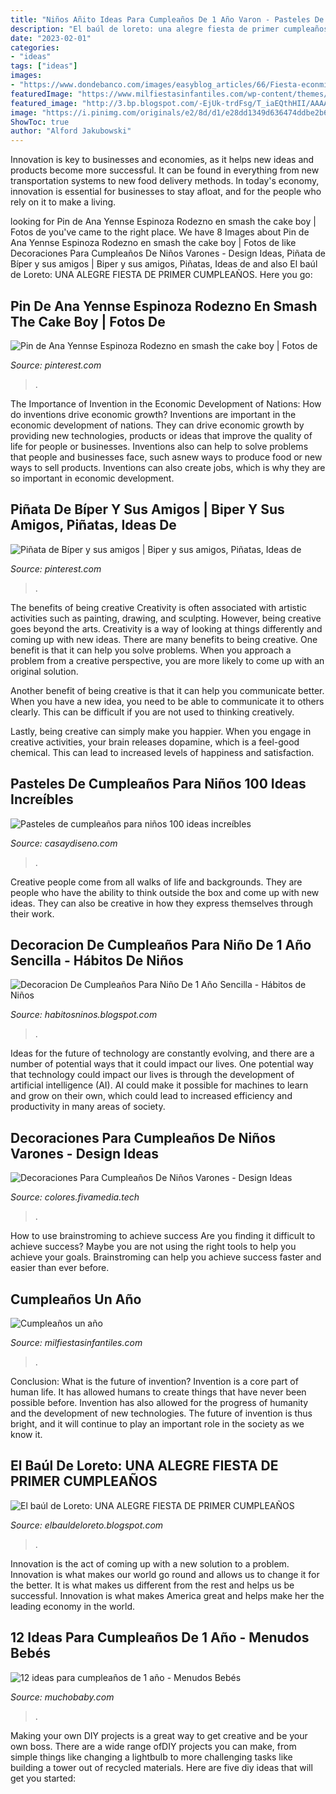 ```yaml
---
title: "Niños Añito Ideas Para Cumpleaños De 1 Año Varon - Pasteles De Cumpleaños Para Niños 100 Ideas Increíbles"
description: "El baúl de loreto: una alegre fiesta de primer cumpleaños"
date: "2023-02-01"
categories:
- "ideas"
tags: ["ideas"]
images:
- "https://www.dondebanco.com/images/easyblog_articles/66/Fiesta-econmica-cmo-celebrar-con-tus-hijos-sin-gastar-mucho-dinero.jpg"
featuredImage: "https://www.milfiestasinfantiles.com/wp-content/themes/braxton/images/cache/cumpleanos-1-ano-zoo.jpg"
featured_image: "http://3.bp.blogspot.com/-EjUk-trdFsg/T_iaEQthHII/AAAAAAAAAJo/SlFlCfQ8yTU/s1600/DSC08215.JPG"
image: "https://i.pinimg.com/originals/e2/8d/d1/e28dd1349d636474ddbe2b6de9964f42.jpg"
ShowToc: true
author: "Alford Jakubowski"
---
```



Innovation is key to businesses and economies, as it helps new ideas and products become more successful. It can be found in everything from new transportation systems to new food delivery methods. In today's economy, innovation is essential for businesses to stay afloat, and for the people who rely on it to make a living.

	

		
looking for Pin de Ana Yennse Espinoza Rodezno en smash the cake boy | Fotos de you've came to the right place. We have 8 Images about Pin de Ana Yennse Espinoza Rodezno en smash the cake boy | Fotos de like Decoraciones Para Cumpleaños De Niños Varones - Design Ideas, Piñata de Bíper y sus amigos | Biper y sus amigos, Piñatas, Ideas de and also El baúl de Loreto: UNA ALEGRE FIESTA DE PRIMER CUMPLEAÑOS. Here you go:
		
    
## Pin De Ana Yennse Espinoza Rodezno En Smash The Cake Boy | Fotos De

<img loading=lazy src="https://i.pinimg.com/originals/e2/8d/d1/e28dd1349d636474ddbe2b6de9964f42.jpg" onerror="this.onerror=null;this.src='https://tse3.mm.bing.net/th?id=OIP.JbG7rq4Oyjf_GmVlLy1C1wHaF7&amp;pid=15.1';" alt="Pin de Ana Yennse Espinoza Rodezno en smash the cake boy | Fotos de">

_Source: pinterest.com_

>. 

	

The Importance of Invention in the Economic Development of Nations: How do inventions drive economic growth?
Inventions are important in the economic development of nations. They can drive economic growth by providing new technologies, products or ideas that improve the quality of life for people or businesses. Inventions also can help to solve problems that people and businesses face, such asnew ways to produce food or new ways to sell products. Inventions can also create jobs, which is why they are so important in economic development.

    
## Piñata De Bíper Y Sus Amigos | Biper Y Sus Amigos, Piñatas, Ideas De

<img loading=lazy src="https://i.pinimg.com/736x/56/6f/71/566f71495e4c163109369cd1c02de471.jpg" onerror="this.onerror=null;this.src='https://tse2.mm.bing.net/th?id=OIP.J7D2afYrxCT38JyEvLu9GwHaJ3&amp;pid=15.1';" alt="Piñata de Bíper y sus amigos | Biper y sus amigos, Piñatas, Ideas de">

_Source: pinterest.com_

>. 

	

The benefits of being creative
Creativity is often associated with artistic activities such as painting, drawing, and sculpting. However, being creative goes beyond the arts. Creativity is a way of looking at things differently and coming up with new ideas.
There are many benefits to being creative. One benefit is that it can help you solve problems. When you approach a problem from a creative perspective, you are more likely to come up with an original solution.

Another benefit of being creative is that it can help you communicate better. When you have a new idea, you need to be able to communicate it to others clearly. This can be difficult if you are not used to thinking creatively.

Lastly, being creative can simply make you happier. When you engage in creative activities, your brain releases dopamine, which is a feel-good chemical. This can lead to increased levels of happiness and satisfaction.

    
## Pasteles De Cumpleaños Para Niños 100 Ideas Increíbles

<img loading=lazy src="https://casaydiseno.com/wp-content/uploads/2015/03/animales-selva-flores-recetas.jpg" onerror="this.onerror=null;this.src='https://tse2.mm.bing.net/th?id=OIP.AOmK8vxgWyQlVZ47bVGlDAHaHc&amp;pid=15.1';" alt="Pasteles de cumpleaños para niños 100 ideas increíbles">

_Source: casaydiseno.com_

>. 

	

Creative people come from all walks of life and backgrounds. They are people who have the ability to think outside the box and come up with new ideas. They can also be creative in how they express themselves through their work.

    
## Decoracion De Cumpleaños Para Niño De 1 Año Sencilla - Hábitos De Niños

<img loading=lazy src="https://www.dondebanco.com/images/easyblog_articles/66/Fiesta-econmica-cmo-celebrar-con-tus-hijos-sin-gastar-mucho-dinero.jpg" onerror="this.onerror=null;this.src='https://tse3.mm.bing.net/th?id=OIP.Nbi1ewMkmBLrgw_J-UAfaAHaEc&amp;pid=15.1';" alt="Decoracion De Cumpleaños Para Niño De 1 Año Sencilla - Hábitos de Niños">

_Source: habitosninos.blogspot.com_

>. 

	

Ideas for the future of technology are constantly evolving, and there are a number of potential ways that it could impact our lives. One potential way that technology could impact our lives is through the development of artificial intelligence (AI). AI could make it possible for machines to learn and grow on their own, which could lead to increased efficiency and productivity in many areas of society.

    
## Decoraciones Para Cumpleaños De Niños Varones - Design Ideas

<img loading=lazy src="https://i.pinimg.com/originals/aa/40/ff/aa40fff7b0a1d45bd1ba4d24f784a111.jpg" onerror="this.onerror=null;this.src='https://tse4.mm.bing.net/th?id=OIP.M-MC7b3QAS1eTSsCWqcylAHaKA&amp;pid=15.1';" alt="Decoraciones Para Cumpleaños De Niños Varones - Design Ideas">

_Source: colores.fivamedia.tech_

>. 

	

How to use brainstroming to achieve success
Are you finding it difficult to achieve success? Maybe you are not using the right tools to help you achieve your goals. Brainstroming can help you achieve success faster and easier than ever before.

    
## Cumpleaños Un Año

<img loading=lazy src="https://www.milfiestasinfantiles.com/wp-content/themes/braxton/images/cache/cumpleanos-1-ano-zoo.jpg" onerror="this.onerror=null;this.src='https://tse4.mm.bing.net/th?id=OIP.umpBDVkO7SLxX7y2pxZcagHaFu&amp;pid=15.1';" alt="Cumpleaños un año">

_Source: milfiestasinfantiles.com_

>. 

	

Conclusion: What is the future of invention?
Invention is a core part of human life. It has allowed humans to create things that have never been possible before. Invention has also allowed for the progress of humanity and the development of new technologies. The future of invention is thus bright, and it will continue to play an important role in the society as we know it.

    
## El Baúl De Loreto: UNA ALEGRE FIESTA DE PRIMER CUMPLEAÑOS

<img loading=lazy src="http://3.bp.blogspot.com/-EjUk-trdFsg/T_iaEQthHII/AAAAAAAAAJo/SlFlCfQ8yTU/s1600/DSC08215.JPG" onerror="this.onerror=null;this.src='https://tse2.mm.bing.net/th?id=OIP.a6S_gVCkTliAWIDeQpXiXAHaE9&amp;pid=15.1';" alt="El baúl de Loreto: UNA ALEGRE FIESTA DE PRIMER CUMPLEAÑOS">

_Source: elbauldeloreto.blogspot.com_

>. 

	

Innovation is the act of coming up with a new solution to a problem. Innovation is what makes our world go round and allows us to change it for the better. It is what makes us different from the rest and helps us be successful. Innovation is what makes America great and helps make her the leading economy in the world.

    
## 12 Ideas Para Cumpleaños De 1 Año - Menudos Bebés

<img loading=lazy src="https://menudosbebes.com/wp-content/uploads/2016/04/ideas-cumpleanos.jpg" onerror="this.onerror=null;this.src='https://tse2.mm.bing.net/th?id=OIP.0tASs7wt0EbCilWnfeEhnAHaD4&amp;pid=15.1';" alt="12 ideas para cumpleaños de 1 año - Menudos Bebés">

_Source: muchobaby.com_

>. 

	

Making your own DIY projects is a great way to get creative and be your own boss. There are a wide range ofDIY projects you can make, from simple things like changing a lightbulb to more challenging tasks like building a tower out of recycled materials. Here are five diy ideas that will get you started: 

